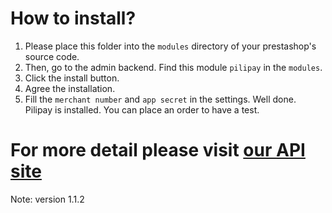 # How to install?
1. Please place this folder into the `modules` directory of your prestashop's source code.
2. Then, go to the admin backend. Find this module `pilipay` in the `modules`.
3. Click the install button.
4. Agree the installation.
5. Fill the `merchant number` and `app secret` in the settings.
Well done. Pilipay is installed. You can place an order to have a test.

# For more detail please visit [our API site](http://api.pilibaba.com/doc/install-pilipay-in-prestashop.html)
Note: version 1.1.2
